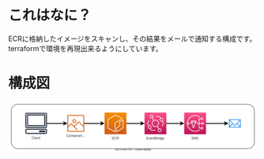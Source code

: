 # これはなに？
ECRに格納したイメージをスキャンし、その結果をメールで通知する構成です。  
terraformで環境を再現出来るようにしています。

# 構成図
![](./ecr-eventbridge-notice.drawio.svg)